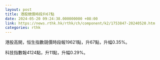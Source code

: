 ```yaml
---
layout: post
title: 港股競價時段升67點
date: 2024-05-20 09:24:38.000000000 +08:00
link: https://news.rthk.hk/rthk/ch/component/k2/1753847-20240520.htm
categories: rthk
---
```


港股高開，恒生指數競價時段報19621點，升67點，升幅0.35%。

科技指數報4124點，升11點，升幅0.29%。
